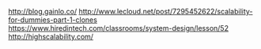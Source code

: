 http://blog.gainlo.co/
http://www.lecloud.net/post/7295452622/scalability-for-dummies-part-1-clones
https://www.hiredintech.com/classrooms/system-design/lesson/52
http://highscalability.com/
